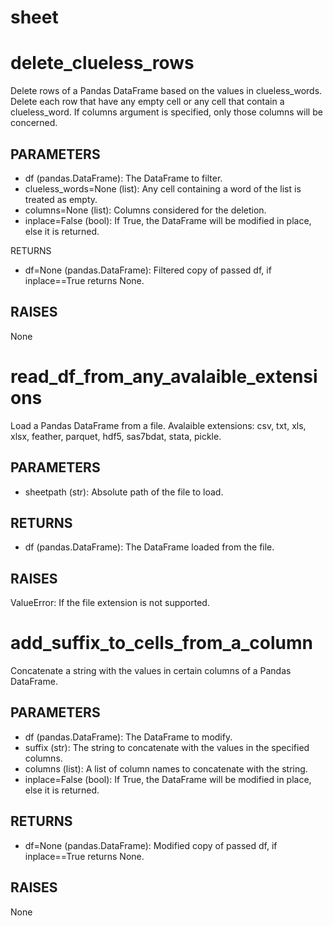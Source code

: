 # sheet

# delete_clueless_rows


Delete rows of a Pandas DataFrame based on the values in clueless_words.
Delete each row that have any empty cell or any cell that contain a
clueless_word. If columns argument is specified, only those columns
will be concerned.

PARAMETERS
----------
- df (pandas.DataFrame): The DataFrame to filter.
- clueless_words=None (list<str>): Any cell containing a word of the list
is treated as empty.
- columns=None (list<str>): Columns considered for the deletion.
- inplace=False (bool): If True, the DataFrame will be modified in place,
else it is returned.

RETURNS
- df=None (pandas.DataFrame): Filtered copy of passed df,
if inplace==True returns None.

RAISES
------
None


# read_df_from_any_avalaible_extensions


Load a Pandas DataFrame from a file.
Avalaible extensions: csv, txt, xls, xlsx, feather, parquet,
hdf5, sas7bdat, stata, pickle.

PARAMETERS
----------
- sheetpath (str): Absolute path of the file to load.

RETURNS
-------
- df (pandas.DataFrame): The DataFrame loaded from the file.

RAISES
------
ValueError: If the file extension is not supported.


# add_suffix_to_cells_from_a_column


Concatenate a string with the values in certain columns of a Pandas DataFrame.

PARAMETERS
----------
- df (pandas.DataFrame): The DataFrame to modify.
- suffix (str): The string to concatenate with the values in the specified
columns.
- columns (list): A list of column names to concatenate with the string.
- inplace=False (bool): If True, the DataFrame will be modified in place,
else it is returned.

RETURNS
-------
- df=None (pandas.DataFrame): Modified copy of passed df, if inplace==True
returns None.

RAISES
------
None


